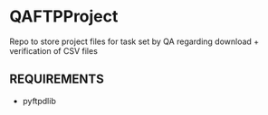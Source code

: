# QAFTPProject

Repo to store project files for task set by QA regarding download + verification of CSV files

## REQUIREMENTS

- pyftpdlib
